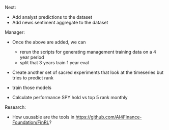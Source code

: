 Next:
* Add analyst predictions to the dataset
* Add news sentiment aggregate to the dataset

Manager:

* Once the above are added, we can 
  * rerun the scripts for generating management training data on a 4 year period
  * split that 3 years train 1 year eval
* Create another set of sacred experiments that look at the timeseries but tries to predict rank 
* train those models

* Calculate performance SPY hold vs top 5 rank monthly

Research:
* How ususable are the tools in https://github.com/AI4Finance-Foundation/FinRL?